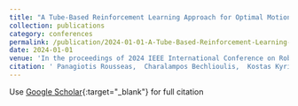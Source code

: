```yaml
---
title: "A Tube-Based Reinforcement Learning Approach for Optimal Motion Planning in Unknown Workspaces"
collection: publications
category: conferences
permalink: /publication/2024-01-01-A-Tube-Based-Reinforcement-Learning-Approach-for-Optimal-Motion-Planning-in-Unknown-Workspaces
date: 2024-01-01
venue: 'In the proceedings of 2024 IEEE International Conference on Robotics and Automation (ICRA)'
citation: ' Panagiotis Rousseas,  Charalampos Bechlioulis,  Kostas Kyriakopoulos, &quot;A Tube-Based Reinforcement Learning Approach for Optimal Motion Planning in Unknown Workspaces.&quot; In the proceedings of 2024 IEEE International Conference on Robotics and Automation (ICRA), 2024.'
---
```

Use [Google Scholar](https://scholar.google.com/scholar?q=A+Tube+Based+Reinforcement+Learning+Approach+for+Optimal+Motion+Planning+in+Unknown+Workspaces){:target="_blank"} for full citation